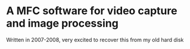 # A MFC software for video capture and image processing

Written in 2007-2008, very excited to recover this from my old hard disk
